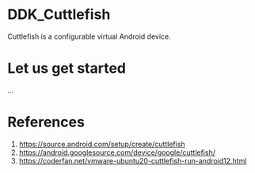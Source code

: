 # DDK_Cuttlefish
Cuttlefish is a configurable virtual Android device.

# Let us get started
... </br>

# References
1. https://source.android.com/setup/create/cuttlefish
2. https://android.googlesource.com/device/google/cuttlefish/
3. https://coderfan.net/vmware-ubuntu20-cuttlefish-run-android12.html
